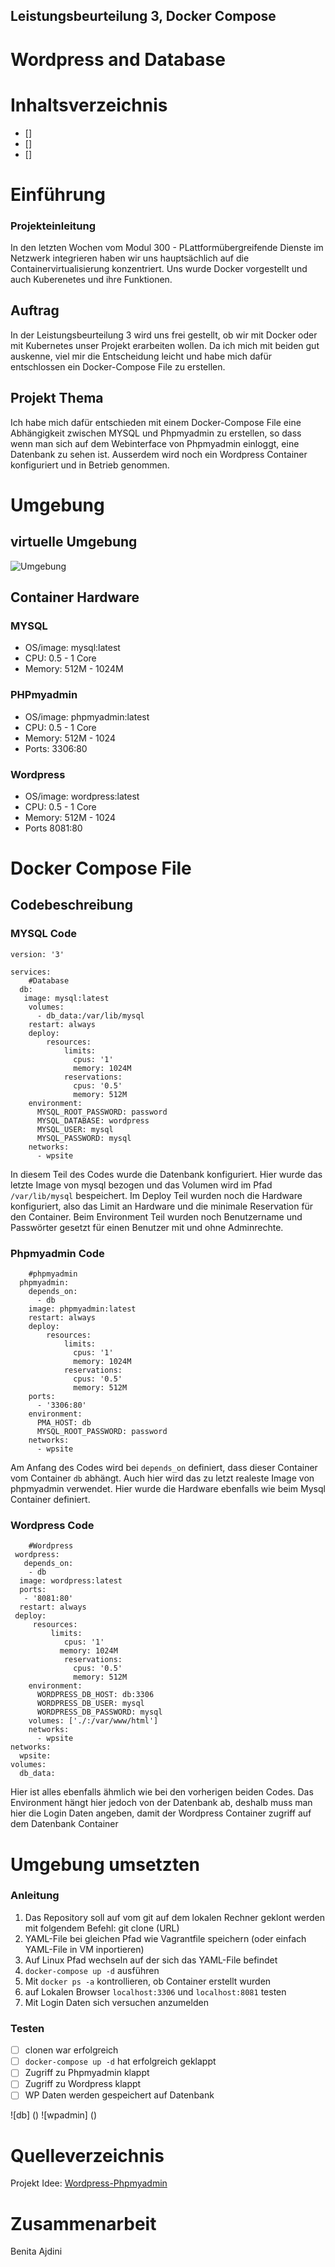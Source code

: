 ## Leistungsbeurteilung 3, Docker Compose
# Wordpress and Database

# Inhaltsverzeichnis
- []
- []
- []


# Einführung
### Projekteinleitung
In den letzten Wochen vom Modul 300 - PLattformübergreifende Dienste im Netzwerk integrieren haben wir uns hauptsächlich auf die Containervirtualisierung konzentriert. Uns wurde Docker vorgestellt und auch Kuberenetes und ihre Funktionen. 

## Auftrag
In der Leistungsbeurteilung 3 wird uns frei gestellt, ob wir mit Docker oder mit Kubernetes unser Projekt erarbeiten wollen. 
Da ich mich mit beiden gut auskenne, viel mir die Entscheidung leicht und habe mich dafür entschlossen ein Docker-Compose File zu erstellen.

## Projekt Thema
Ich habe mich dafür entschieden mit einem Docker-Compose File eine Abhängigkeit zwischen MYSQL und Phpmyadmin zu erstellen, so dass wenn man sich auf dem Webinterface von Phpmyadmin einloggt, eine Datenbank zu sehen ist. Ausserdem wird noch ein Wordpress Container konfiguriert und in Betrieb genommen. 

# Umgebung
## virtuelle Umgebung
![Umgebung](https://github.com/istrefimeset/M300-Services/blob/main/LB3/Images/Umgebung.png)

## Container Hardware
### MYSQL
- OS/image: mysql:latest
- CPU: 0.5 - 1 Core
- Memory: 512M - 1024M

### PHPmyadmin
- OS/image: phpmyadmin:latest
- CPU: 0.5 - 1 Core
- Memory: 512M - 1024
- Ports: 3306:80

### Wordpress
- OS/image: wordpress:latest
- CPU: 0.5 - 1 Core
- Memory: 512M - 1024
- Ports 8081:80

# Docker Compose File

## Codebeschreibung
### MYSQL Code

>

    version: '3'

    services:
        #Database
      db:
       image: mysql:latest
        volumes:
          - db_data:/var/lib/mysql
        restart: always
        deploy:
            resources:
                limits:
                  cpus: '1'
                  memory: 1024M
                reservations:
                  cpus: '0.5'
                  memory: 512M     
        environment:
          MYSQL_ROOT_PASSWORD: password
          MYSQL_DATABASE: wordpress
          MYSQL_USER: mysql
          MYSQL_PASSWORD: mysql
        networks:
          - wpsite

In diesem Teil des Codes wurde die Datenbank konfiguriert. Hier wurde das letzte Image von mysql bezogen und das Volumen wird im Pfad `/var/lib/mysql` bespeichert.
Im Deploy Teil wurden noch die Hardware konfiguriert, also das Limit an Hardware und die minimale Reservation für den Container. Beim Environment Teil wurden noch Benutzername und Passwörter gesetzt für einen Benutzer mit und ohne Adminrechte. 

### Phpmyadmin Code

>

        #phpmyadmin
      phpmyadmin:
        depends_on:
          - db
        image: phpmyadmin:latest
        restart: always
        deploy:
            resources:
                limits:
                  cpus: '1'
                  memory: 1024M
                reservations:
                  cpus: '0.5'
                  memory: 512M           
        ports:
          - '3306:80'
        environment:
          PMA_HOST: db
          MYSQL_ROOT_PASSWORD: password 
        networks:
          - wpsite

Am Anfang des Codes wird bei `depends_on` definiert, dass dieser Container vom Container `db` abhängt. Auch hier wird das zu letzt realeste Image von phpmyadmin verwendet. Hier wurde die Hardware ebenfalls wie beim Mysql Container definiert. 

### Wordpress Code

>

        #Wordpress
     wordpress:
       depends_on:
        - db
      image: wordpress:latest
      ports:
       - '8081:80'
      restart: always
     deploy:
         resources:
             limits:
                cpus: '1'
               memory: 1024M
                reservations:
                  cpus: '0.5'
                  memory: 512M       
        environment:
          WORDPRESS_DB_HOST: db:3306
          WORDPRESS_DB_USER: mysql
          WORDPRESS_DB_PASSWORD: mysql
        volumes: ['./:/var/www/html']
        networks:
          - wpsite
    networks:
      wpsite:
    volumes:
      db_data:

Hier ist alles ebenfalls ähmlich wie bei den vorherigen beiden Codes. Das Environment hängt hier jedoch von der Datenbank ab, deshalb muss man hier die Login Daten angeben, damit der Wordpress Container zugriff auf dem Datenbank Container


# Umgebung umsetzten

### Anleitung
1. Das Repository soll auf vom git auf dem lokalen Rechner geklont werden mit folgendem Befehl: git clone (URL)
2. YAML-File bei gleichen Pfad wie Vagrantfile speichern (oder einfach YAML-File in VM inportieren)
3. Auf Linux Pfad wechseln auf der sich das YAML-File befindet
4. `docker-compose up -d` ausführen
5. Mit `docker ps -a` kontrollieren, ob Container erstellt wurden
6. auf Lokalen Browser `localhost:3306` und  `localhost:8081` testen
7. Mit Login Daten sich versuchen anzumelden


### Testen

- [ ] clonen war erfolgreich
- [ ] `docker-compose up -d` hat erfolgreich geklappt
- [ ] Zugriff zu Phpmyadmin klappt
- [ ] Zugriff zu Wordpress klappt
- [ ] WP Daten werden gespeichert auf Datenbank

![db] ()
![wpadmin] ()

# Quelleverzeichnis
Projekt Idee: [Wordpress-Phpmyadmin](https://docs.docker.com/samples/wordpress/)

# Zusammenarbeit
Benita Ajdini

